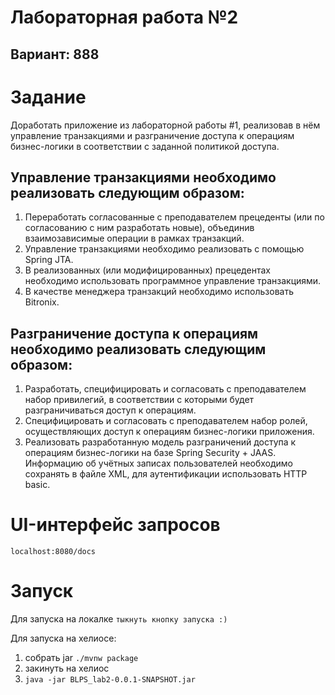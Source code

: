 # Лабораторная работа №2

## Вариант: 888

# Задание

Доработать приложение из лабораторной работы #1, реализовав в нём управление транзакциями и разграничение доступа к операциям бизнес-логики в соответствии с заданной политикой доступа.

## Управление транзакциями необходимо реализовать следующим образом:

1) Переработать согласованные с преподавателем прецеденты (или по согласованию с ним разработать новые), объединив взаимозависимые операции в рамках транзакций.
2) Управление транзакциями необходимо реализовать с помощью Spring JTA.
3) В реализованных (или модифицированных) прецедентах необходимо использовать программное управление транзакциями.
4) В качестве менеджера транзакций необходимо использовать Bitronix.


## Разграничение доступа к операциям необходимо реализовать следующим образом:

1) Разработать, специфицировать и согласовать с преподавателем набор привилегий, в соответствии с которыми будет разграничиваться доступ к операциям.
2) Специфицировать и согласовать с преподавателем набор ролей, осуществляющих доступ к операциям бизнес-логики приложения.
3) Реализовать разработанную модель разграничений доступа к операциям бизнес-логики на базе Spring Security + JAAS. Информацию об учётных записах пользователей необходимо сохранять в файле XML, для аутентификации использовать HTTP basic.

# UI-интерфейс запросов

```localhost:8080/docs```

# Запуск
Для запуска на локалке
```тыкнуть кнопку запуска :)```

Для запуска на хелиосе:
1) собрать jar ```./mvnw package```
2) закинуть на хелиос
3) ```java -jar BLPS_lab2-0.0.1-SNAPSHOT.jar```


  

